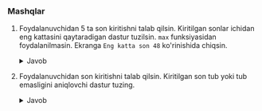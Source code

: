 ### Mashqlar

1. Foydalanuvchidan 5 ta son kiritishni talab qilsin. Kiritilgan sonlar ichidan eng kattasini qaytaradigan dastur tuzilsin.
`max` funksiyasidan foydalanilmasin. Ekranga `Eng katta son 48` ko'rinishida chiqsin.
   
   <details><summary>Javob</summary>

     ```python
     i = 1
     bush_list = []
     while i<6:
         son = int(input(f"{i} sonni kiriting: "))
         bush_list.append(son)
         i = i + 1
     
     bush_list.sort()
     
     print('Eng katta son ',bush_list[-1])
     ```
    </details>
   
2. Foydalanuvchidan son kiritishni talab qilsin. Kiritilgan son tub yoki tub emasligini aniqlovchi dastur tuzing.

   <details><summary>Javob</summary>
     
     ```python
     num = int(input("Son kiriting: "))  
     
     for i in range(2,num):
         if num % i == 0:
             print("Tub son emas")
             break
      
     else:
         print("Tub son")
     ```
    </details>